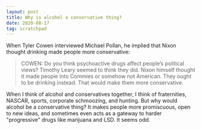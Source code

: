 ```yaml
---
layout: post
title: Why is alcohol a conservative thing?
date: 2020-08-17
tag: scratchpad
---
```


When Tyler Cowen interviewed Michael Pollan, he implied that Nixon thought drinking made people more conservative:

> COWEN: Do you think psychoactive drugs affect people’s political views? Timothy Leary seemed to think they did. Nixon himself thought it made people into Commies or somehow not American. They ought to be drinking instead. That would make them more conservative.

When I think of alcohol and conservatives together, I think of fraternities, NASCAR, sports, corporate schmoozing, and hunting. But why would alcohol be a conservative thing? It makes people more promiscuous, open to new ideas, and sometimes even acts as a gateway to harder "progressive" drugs like marijuana and LSD. It seems odd.
